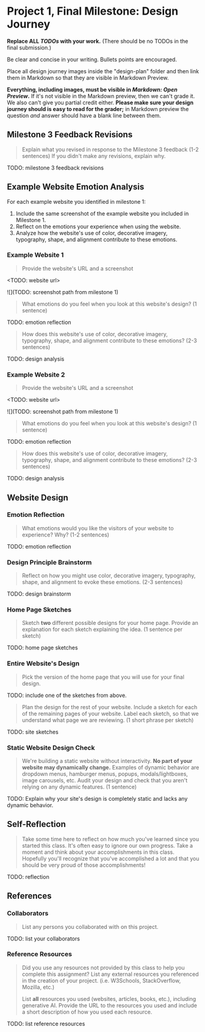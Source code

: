 # Project 1, Final Milestone: Design Journey

**Replace ALL _TODOs_ with your work.** (There should be no TODOs in the final submission.)

Be clear and concise in your writing. Bullets points are encouraged.

Place all design journey images inside the "design-plan" folder and then link them in Markdown so that they are visible in Markdown Preview.

**Everything, including images, must be visible in _Markdown: Open Preview_.** If it's not visible in the Markdown preview, then we can't grade it. We also can't give you partial credit either. **Please make sure your design journey should is easy to read for the grader;** in Markdown preview the question _and_ answer should have a blank line between them.


## Milestone 3 Feedback Revisions
> Explain what you revised in response to the Milestone 3 feedback (1-2 sentences)
> If you didn't make any revisions, explain why.

TODO: milestone 3 feedback revisions


## Example Website Emotion Analysis

For each example website you identified in milestone 1:

1. Include the same screenshot of the example website you included in Milestone 1.
2. Reflect on the emotions your experience when using the website.
3. Analyze how the website's use of color, decorative imagery, typography, shape, and alignment contribute to these emotions.

### Example Website 1
> Provide the website's URL and a screenshot

<TODO: website url>

![](TODO: screenshot path from milestone 1)

> What emotions do you feel when you look at this website's design? (1 sentence)

TODO: emotion reflection

> How does this website's use of color, decorative imagery, typography, shape, and alignment contribute to these emotions? (2-3 sentences)

TODO: design analysis


### Example Website 2
> Provide the website's URL and a screenshot

<TODO: website url>

![](TODO: screenshot path from milestone 1)

> What emotions do you feel when you look at this website's design? (1 sentence)

TODO: emotion reflection

> How does this website's use of color, decorative imagery, typography, shape, and alignment contribute to these emotions? (2-3 sentences)

TODO: design analysis


## Website Design

### Emotion Reflection
> What emotions would you like the visitors of your website to experience? Why? (1-2 sentences)

TODO: emotion reflection


### Design Principle Brainstorm
> Reflect on how you might use color, decorative imagery, typography, shape, and alignment to evoke these emotions. (2-3 sentences)

TODO: design brainstorm


### Home Page Sketches
> Sketch **two** different possible designs for your home page.
> Provide an explanation for each sketch explaining the idea. (1 sentence per sketch)

TODO: home page sketches


### Entire Website's Design
> Pick the version of the home page that you will use for your final design.

TODO: include one of the sketches from above.

> Plan the design for the rest of your website.
> Include a sketch for each of the remaining pages of your website.
> Label each sketch, so that we understand what page we are reviewing. (1 short phrase per sketch)

TODO: site sketches


### Static Website Design Check
> We're building a static website without interactivity.
> **No part of your website may dynamically change.**
> Examples of dynamic behavior are dropdown menus, hamburger menus, popups, modals/lightboxes, image carousels, etc.
> Audit your design and check that you aren't relying on any dynamic features. (1 sentence)

TODO: Explain why your site's design is completely static and lacks any dynamic behavior.


## Self-Reflection
> Take some time here to reflect on how much you've learned since you started this class. It's often easy to ignore our own progress. Take a moment and think about your accomplishments in this class. Hopefully you'll recognize that you've accomplished a lot and that you should be very proud of those accomplishments!

TODO: reflection


## References

### Collaborators
> List any persons you collaborated with on this project.

TODO: list your collaborators


### Reference Resources
> Did you use any resources not provided by this class to help you complete this assignment?
> List any external resources you referenced in the creation of your project. (i.e. W3Schools, StackOverflow, Mozilla, etc.)
>
> List **all** resources you used (websites, articles, books, etc.), including generative AI.
> Provide the URL to the resources you used and include a short description of how you used each resource.

TODO: list reference resources


